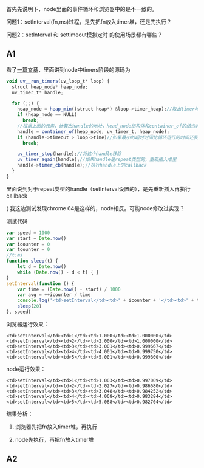 首先先说明下，node里面的事件循环和浏览器中的是不一致的。

问题1：setInterval(fn,ms)过程，是先把fn放入timer堆，还是先执行？

问题2：setInterval 和 settimeout模拟定时 的使用场景都有哪些？



## A1

看了[一篇文章][1]，里面讲到node中timers阶段的源码为

```js
void uv__run_timers(uv_loop_t* loop) {
  struct heap_node* heap_node;
  uv_timer_t* handle;

  for (;;) {
    heap_node = heap_min((struct heap*) &loop->timer_heap);//取出timer堆上超时时间最小的元素
    if (heap_node == NULL)
      break;
    //根据上面的元素，计算出handle的地址，head_node结构体和container_of的结合非常巧妙，值得学习
    handle = container_of(heap_node, uv_timer_t, heap_node);
    if (handle->timeout > loop->time)//如果最小的超时时间比循环运行的时间还要小，则表示没有到期的callback需要执行，此时退出timer阶段
      break;

    uv_timer_stop(handle);//将这个handle移除
    uv_timer_again(handle);//如果handle是repeat类型的，重新插入堆里
    handle->timer_cb(handle);//执行handle上的callback
  }
}
```

里面说到对于repeat类型的handle（setInterval设置的），是先重新插入再执行callback

( 我这边测试发现chrome 64是这样的，node相反。可能node修改过实现？

测试代码

```js
var speed = 1000
var start = Date.now()
var icounter = 0
var tcounter = 0
//t:ms
function sleep(t) {
    let d = Date.now()
    while (Date.now() - d < t) { }
}
setInterval(function () {
    var time = (Date.now() - start) / 1000
    var avg = ++icounter / time
    console.log('<td>setInterval</td><td>' + icounter + '</td><td>' + time.toFixed(3) + '</td><td>' + avg.toFixed(6) + '</td>')
    sleep(20)
}, speed)
```

浏览器运行效果：
```
<td>setInterval</td><td>1</td><td>1.000</td><td>1.000000</td>
<td>setInterval</td><td>2</td><td>2.000</td><td>1.000000</td>
<td>setInterval</td><td>3</td><td>3.001</td><td>0.999667</td>
<td>setInterval</td><td>4</td><td>4.001</td><td>0.999750</td>
<td>setInterval</td><td>5</td><td>5.001</td><td>0.999800</td>
```
node运行效果：
```
<td>setInterval</td><td>1</td><td>1.003</td><td>0.997009</td>
<td>setInterval</td><td>2</td><td>2.027</td><td>0.986680</td>
<td>setInterval</td><td>3</td><td>3.048</td><td>0.984252</td>
<td>setInterval</td><td>4</td><td>4.068</td><td>0.983284</td>
<td>setInterval</td><td>5</td><td>5.088</td><td>0.982704</td>
```

结果分析：

1. 浏览器先把fn放入timer堆，再执行

2. node先执行，再把fn放入timer堆

## A2





[1]: https://cnodejs.org/topic/5a9108d78d6e16e56bb80882